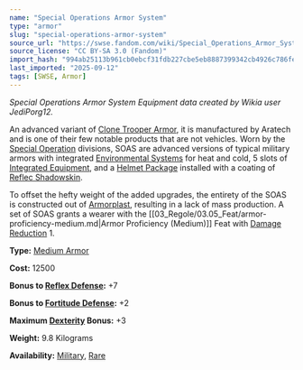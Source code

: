 ```yaml
---
name: "Special Operations Armor System"
type: "armor"
slug: "special-operations-armor-system"
source_url: "https://swse.fandom.com/wiki/Special_Operations_Armor_System"
source_license: "CC BY-SA 3.0 (Fandom)"
import_hash: "994ab25113b961cb0ebcf31fdb227cbe5eb8887399342cb4926c786fe8265417"
last_imported: "2025-09-12"
tags: [SWSE, Armor]
---
```

*Special Operations Armor System Equipment data created by Wikia user JediPorg12.*

An advanced variant of [Clone Trooper Armor](https://swse.fandom.com/wiki/Stormtrooper_Armor), it is manufactured by Aratech and is one of their few notable products that are not vehicles. Worn by the [Special Operation](https://swse.fandom.com/wiki/Special_Operations_Clone_Trooper) divisions, SOAS are advanced versions of typical military armors with integrated [Environmental Systems](https://swse.fandom.com/wiki/Environmental_Systems) for heat and cold, 5 slots of [Integrated Equipment](https://swse.fandom.com/wiki/Integrated_Equipment), and a [Helmet Package](https://swse.fandom.com/wiki/Helmet_Package) installed with a coating of [Reflec Shadowskin](https://swse.fandom.com/wiki/Reflec_Shadowskin).

To offset the hefty weight of the added upgrades, the entirety of the SOAS is constructed out of [Armorplast](https://swse.fandom.com/wiki/Armorplast), resulting in a lack of mass production. A set of SOAS grants a wearer with the [[03_Regole/03.05_Feat/armor-proficiency-medium.md|Armor Proficiency (Medium)]] Feat with [Damage Reduction](https://swse.fandom.com/wiki/Damage_Reduction) 1.

**Type:** [Medium Armor](https://swse.fandom.com/wiki/Medium_Armor)

**Cost:** 12500

**Bonus to [Reflex Defense](https://swse.fandom.com/wiki/Reflex_Defense):** +7

**Bonus to [Fortitude Defense](https://swse.fandom.com/wiki/Fortitude_Defense):** +2

**Maximum [Dexterity](https://swse.fandom.com/wiki/Dexterity) Bonus:** +3

**Weight:** 9.8 Kilograms

**Availability:** [Military](https://swse.fandom.com/wiki/Military), [Rare](https://swse.fandom.com/wiki/Rare)